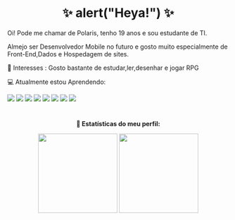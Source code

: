 <h1 align="center"> ✨ alert("Heya!") ✨<div align="end">
 


</div></h1> <div>
<div align="center">

</div>
<p>Oi! Pode me chamar de Polaris, tenho 19 anos e sou estudante de TI.</p>
   </div>
<p>Almejo ser Desenvolvedor Mobile no futuro e gosto muito especialmente de Front-End,Dados e Hospedagem de sites.</p>
</ul>
</p>🌻 Interesses : Gosto bastante de estudar,ler,desenhar e jogar RPG</p>

💻 Atualmente estou Aprendendo:
<div>
<img src="https://img.shields.io/badge/Git-E34F26?style=for-the-badge&logo=git&logoColor=white"/>
<img src= "https://img.shields.io/badge/HTML5-E34F26?style=for-the-badge&logo=html5&logoColor=white"/>
<img src="https://img.shields.io/badge/Java-ED8B00?style=for-the-badge&logo=java&logoColor=white">
<img src="https://img.shields.io/badge/JavaScript-F7DF1E?style=for-the-badge&logo=javascript&logoColor=black"/>
<img src= "https://img.shields.io/badge/CSS3-1572B6?style=for-the-badge&logo=css3&logoColor=white"/>
<img src="https://img.shields.io/badge/MariaDB-01529E?style=for-the-badge&logo=mariadb&logoColor=white"/>
<img src="https://img.shields.io/badge/PHP-777BB4?style=for-the-badge&logo=php&logoColor=white"/>
<img src="https://img.shields.io/badge/Bootstrap-563D7C?style=for-the-badge&logo=bootstrap&logoColor=white"/>

</div>
<h1></h1>
<strong ><p align="center">📌 Estatísticas do meu perfil:</p></strong>
   <div align="center">
    <img height="180em" src="https://github-readme-stats.vercel.app/api?username=Polariswright&show_icons=true&theme=dracula&include_all_commits=true&count_private=true"/>
    <img height="180em" src="https://github-readme-stats.vercel.app/api/top-langs/?username=Polariswright&layout=compact&langs_count=7&theme=dracula"/>
</div>





<!--
**Polariswright/Polariswright** is a ✨ _special_ ✨ repository because its `README.md` (this file) appears on your GitHub profile.

Here are some ideas to get you started:

- 🔭 I’m currently working on ...

- 👯 I’m looking to collaborate on ...
- 🤔 I’m looking for help with ...
- 💬 Ask me about ...
- 📫 How to reach me: ...
- 😄 Pronouns: ...
- ⚡ Fun fact: ...
-->
